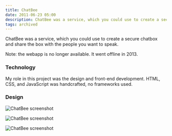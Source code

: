 ```yaml
---
title: ChatBee
date: 2011-06-23 05:00
description: ChatBee was a service, which you could use to create a secure chatbox and share the box with the people you want to speak.
tags: archived
---
```


ChatBee was a service, which you could use to create a secure chatbox and share the box with the people you want to speak.

Note: the webapp is no longer available. It went offline in 2013.

### Technology
My role in this project was the design and front-end development. HTML, CSS, and JavaScript was handcrafted, no frameworks used.

### Design

![ChatBee screenshot](images/projects/chatbee/chatbee-homepage-1.png "ChatBee screenshot")

![ChatBee screenshot](images/projects/chatbee/chatbee-homepage-2.png "ChatBee screenshot")

![ChatBee screenshot](images/projects/chatbee/chatbee-homepage-3.png "ChatBee screenshot")
